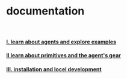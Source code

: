 # documentation


<br>

#### [I. learn about agents and explore examples](agents/)
#### [II learn about primitives and the agent's gear](primitives/)
#### [III. installation and locel development](development/)
